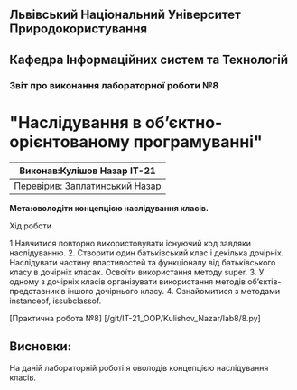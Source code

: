 ## Львівський Національний Університет Природокористування
## Кафедра Інформаційних систем та Технологій



### Звіт про виконання лабораторної роботи №8
# "Наслідування в об’єктно-орієнтованому програмуванні"



| Виконав:Кулішов Назар ІТ-21 |
|----------------------------------------------|
| Перевірив: Заплатинський Назар              |




**Мета:оволодіти концепцією наслідування класів.**


Хід роботи

1.Навчитися повторно використовувати існуючий код завдяки
наслідуванню.
2. Створити один батьківський клас і декілька дочірніх. Наслідувати
частину властивостей та функціоналу від батьківського класу в дочірніх
класах. Освоїти використання методу super.
3. У одному з дочірніх класів організувати використання методів
об’єктів-представників іншого дочірнього класу.
4. Ознайомитися з методами instanceof, issubclassof.





[Практична робота №8] [/git/IT-21_OOP/Kulishov_Nazar/lab8/8.py]

## Висновки: 

На даній лабораторній роботі я оволодів концепцією наслідування класів.
